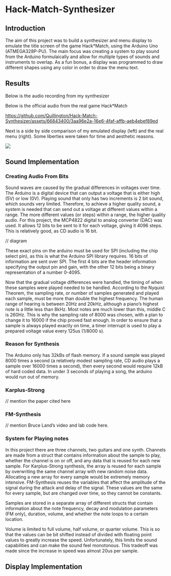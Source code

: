 # Hack-Match-Synthesizer

## Introduction
  The aim of this project was to build a synthesizer and menu display to emulate the title screen of the game Hack\*Match, using the Arduino Uno (ATMEGA328P-PU). The main focus was creating a system to play sound from the Arduino formulaically and allow for multiple types of sounds and instruments to overlap. As a fun bonus, a display was programmed to draw different shapes using any color in order to draw the menu text.

## Results
Below is the audio recording from my synthesizer

Below is the official audio from the real game Hack\*Match

https://github.com/Quillington/Hack-Match-Synthesizer/assets/66843400/3aa96e2a-16e6-4faf-affb-aeb4ebef89ed

Next is a side by side comparison of my emulated display (left) and the real menu (right). Some liberties were taken for time and aesthetic reasons.

<picture>
<img src="https://cdn.discordapp.com/attachments/269482905707872256/1107364315822051409/image.png">
</picture>

## Sound Implementation

### Creating Audio From Bits
  Sound waves are caused by the gradual differences in voltages over time. The Arduino is a digital device that can output a voltage that is either high (5V) or low (0V). Playing sound that only has two increments is 2 bit sound, which sounds very limited. Therefore, to achieve a higher quality sound, a system is needed that can send out a voltage at different values within a range. The more different values (or steps) within a range, the higher quality audio. For this project, the MCP4822 digital to analog converter (DAC) was used. It allows 12 bits to be sent to it for each voltage, giving it 4096 steps. This is relatively good, as CD audio is 16 bit.
  
// diagram

  These exact pins on the arduino must be used for SPI (including the chip select pin), as this is what the Arduino SPI library requires. 16 bits of information are sent over SPI. The first 4 bits are the header information specifying the output pin and gain, with the other 12 bits being a binary representation of a number 0-4095.

  Now that the gradual voltage differences were handled, the timing of when these samples were played needed to be handled. According to the Nyquist Theorem, the sampling rate, or number of samples generated and played each sample, must be more than double the highest frequency. The human range of hearing is between 20Hz and 20kHz, although a piano’s highest note is a little less than 8kHz. Most notes are much lower than this, middle C is 260Hz. This is why the sampling rate of 8000 was chosen, with a plan to change it to 16000 if the chip proved fast enough.
In order to ensure that a sample is always played exactly on time, a timer interrupt is used to play a prepared voltage value every 125us (1/8000 s).

### Reason for Synthesis
  The Arduino only has 32kBs of flash memory. If a sound sample was played 8000 times a second (a relatively modest sampling rate, CD audio plays a sample over 16000 times a second), then every second would require 12kB of hard coded data. In under 3 seconds of playing a song, the arduino would run out of memory.

### Karplus-Strong
// mention the paper cited here

### FM-Synthesis
// mention Bruce Land’s video and lab code here.
### System for Playing notes
  In this project there are three channels, two guitars and one synth. Channels are made from a struct that contains information about the sample to play, whether the channel is on or off, and any data that is reused for each new sample. For Karplus-Strong synthesis, the array is reused for each sample by overwriting the same channel array with new random noise data. Allocating a new array for every sample would be extremely memory intensive. FM-Synthesis reuses the variables that affect the amplitude of the signal during the attack and delay of the signal. These values are the same for every sample, but are changed over time, so they cannot be constants.
  
  Samples are stored in a separate array of different structs that contain information about the note frequency, decay and modulation parameters (FM only), duration, volume, and whether the note loops to a certain location. 
  
  Volume is limited to full volume, half volume, or quarter volume. This is so that the values can be bit shifted instead of divided with floating point values to greatly increase the speed. Unfortunately, this limits the sound capabilities and can make the sound feel monotonous. This tradeoff was made since the increase in speed was almost 20us per sample.

## Display Implementation

